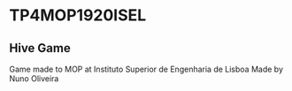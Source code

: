 # TP4MOP1920ISEL
## Hive Game
Game made to MOP at Instituto Superior de Engenharia de Lisboa
Made by Nuno Oliveira

